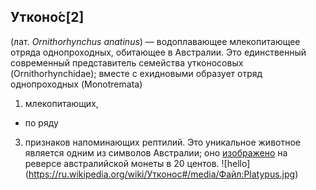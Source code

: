 ## Утконо́с[2] 
(лат. *Ornithorhynchus anatinus*) — водоплавающее млекопитающее отряда однопроходных, обитающее в Австралии. Это единственный современный представитель семейства утконосовых (Ornithorhynchidae); вместе с ехидновыми образует отряд однопроходных (Monotremata) 
1. млекопитающих,
+  по ряду
3. признаков напоминающих рептилий. Это уникальное животное является одним из символов Австралии; оно [изображено](https://ru.wikipedia.org/wiki/Утконос) на реверсе австралийской монеты в 20 центов.
![hello] (https://ru.wikipedia.org/wiki/Утконос#/media/Файл:Platypus.jpg)
